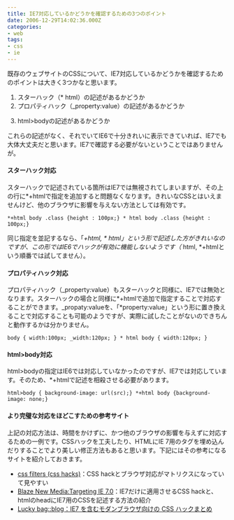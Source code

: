 ```yaml
---
title: IE7対応しているかどうかを確認するための3つのポイント
date: 2006-12-29T14:02:36.000Z
categories:
- web
tags:
- css
- ie
---
```

既存のウェブサイトのCSSについて、IE7対応しているかどうかを確認するためのポイントは大きく3つかなと思います。

1.  スターハック（\* html）の記述があるかどうか
2.  プロパティハック（_property:value）の記述があるかどうか

<!-- more -->
3.  html>bodyの記述があるかどうか

これらの記述がなく、それでいてIE6で十分きれいに表示できていれば、IE7でも大体大丈夫だと思います。IE7で確認する必要がないということではありませんが。

#### スターハック対応

スターハックで記述されている箇所はIE7では無視されてしまいますが、その上の行に*+htmlで指定を追加すると問題なくなります。きれいなCSSとはいえませんけど、他のブラウザに影響を与えない方法としては有効です。

`*+html body .class {height : 100px;} * html body .class {height : 100px;}`

同じ指定を並記するなら、「*+html, * html」という形で記述した方がきれいなのですが、この形ではIE6でハックが有効に機能しないようです（* html, *+htmlという順番では試してません）。

#### プロパティハック対応

プロパティハック（\_property:value）もスターハックと同様に、IE7では無効となります。スターハックの場合と同様に*+htmlで追加で指定することで対応することができます。\_propaty:valueを、「*property:value」という形に置き換えることで対応することも可能のようですが、実際に試したことがないのできちんと動作するかは分かりません。

`body { width:100px; _width:120px; } * html body { width:120px; }`

#### html>body対応

html>bodyの指定はIE6では対応していなかったのですが、IE7では対応しています。そのため、*+htmlで記述を相殺させる必要があります。

`html>body { background-image: url(src);} *+html body {background-image: none;}`

#### より完璧な対応をほどこすための参考サイト

上記の対応方法は、時間をかけずに、かつ他のブラウザの影響を与えずに対応するための一例です。CSSハックを工夫したり、HTMLにIE 7用のタグを埋め込んだりすることでより美しい修正方法もあると思います。下記にはその参考になるサイトを紹介しておきます。

*   [css filters (css hacks)](http://centricle.com/ref/css/filters/)：CSS hackとブラウザ対応がマトリクスになっていて見やすい
*   [Blaze New Media:Targeting IE 7.0](http://www.blazenewmedia.com/articles/targeting-ie-70)：IE7だけに適用させるCSS hackと、htmlのheadにIE7用のCSSを記述する方法の紹介
*   [Lucky bag::blog：IE7 を含むモダンブラウザ向けの CSS ハックまとめ](http://www.lucky-bag.com/archives/2006/06/css-hacks.html)
